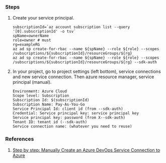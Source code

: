 ### Steps
1. Create your service principal. 
    ```
    subscriptionId=`az account subscription list --query '[0].subscriptionId' -o tsv`
    spName=ownerName
    role=owner # must
    rg=exampleRG
    az ad sp create-for-rbac --name ${spName} --role ${role} --scopes /subscriptions/${subscriptionId}/resourceGroups/${rg}
    az ad sp create-for-rbac --name ${spName} --role ${role} --scopes /subscriptions/${subscriptionId}/resourceGroups/${rg} --sdk-auth
    ```
2. In your project, go to project settings (left bottom), service connections and new service connection. Then azure resource manager, service principal (manual).
    ```
    Environment: Azure Cloud
    Scope level: Subscription
    Subscription Id: $(subscriptionId)
    Subscription Name: Pay-As-You-Go
    Service Principal Id: client id (from --sdk-auth)
    Credential: Service principal key: service principal key
    Service principal key: password (from X--sdk-auth)
    Tenant ID: tenant id (--sdk-auth)
    Service connection name: (whatever you need to reuse)
    ```

### References 
1. [Step by step: Manually Create an Azure DevOps Service Connection to Azure](https://4bes.nl/2019/07/11/step-by-step-manually-create-an-azure-devops-service-connection-to-azure/)